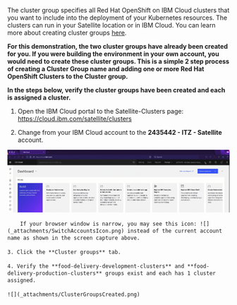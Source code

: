 The cluster group specifies all Red Hat OpenShift on IBM Cloud clusters that you want to include into the deployment of your Kubernetes resources. The clusters can run in your Satellite location or in IBM Cloud. You can learn more about creating cluster groups <a href="https://cloud.ibm.com/docs/satellite?topic=satellite-setup-clusters-satconfig#setup-clusters-satconfig-groups" target="_blank">here</a>.

**For this demonstration, the two cluster groups have already been created for you. If you were building the environment in your own account, you would need to create these cluster groups. This is a simple 2 step process of creating a Cluster Group name and adding one or more Red Hat OpenShift Clusters to the Cluster group.**

**In the steps below, verify the cluster groups have been created and each is assigned a cluster.**

1. Open the IBM Cloud portal to the Satellite-Clusters page:
  <a href="https://cloud.ibm.com/satellite/clusters" target="_blank">https://cloud.ibm.com/satellite/clusters</a>

2. Change from your IBM Cloud account to the **2435442 - ITZ - Satellite** account.

![](_attachments/ChangeAccounts-a-gif.gif)

``` tip
    If your browser window is narrow, you may see this icon: ![](_attachments/SwitchAccountsIcon.png) instead of the current account name as shown in the screen capture above.

3. Click the **Cluster groups** tab.

4. Verify the **food-delivery-development-clusters** and **food-delivery-production-clusters** groups exist and each has 1 cluster assigned.

![](_attachments/ClusterGroupsCreated.png)
